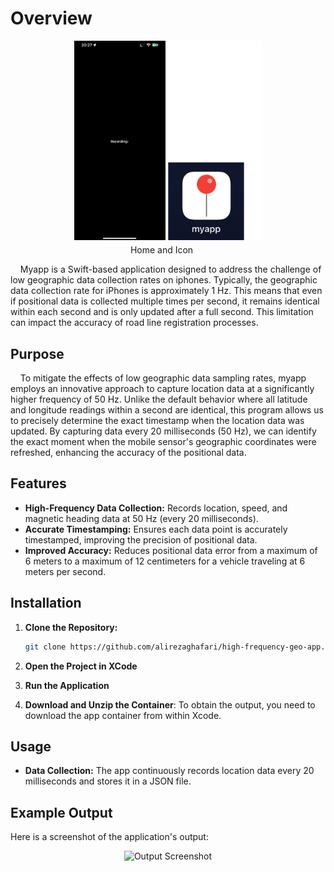 # Overview

<p align="center">
  <img src="myapp.png" alt="Myapp" width="300"/>
</p>

<p align="center" style="margin-top: -10px; margin-left: -20px" >
  Home and Icon
</p>

&nbsp;&nbsp;&nbsp;&nbsp;Myapp is a Swift-based application designed to address the challenge of low geographic data collection rates on iphones. Typically, the geographic data collection rate for iPhones is approximately 1 Hz. This means that even if positional data is collected multiple times per second, it remains identical within each second and is only updated after a full second. This limitation can impact the accuracy of road line registration processes.

## Purpose

&nbsp;&nbsp;&nbsp;&nbsp;To mitigate the effects of low geographic data sampling rates, myapp employs an innovative approach to capture location data at a significantly higher frequency of 50 Hz. Unlike the default behavior where all latitude and longitude readings within a second are identical, this program allows us to precisely determine the exact timestamp when the location data was updated. By capturing data every 20 milliseconds (50 Hz), we can identify the exact moment when the mobile sensor's geographic coordinates were refreshed, enhancing the accuracy of the positional data.


## Features

- **High-Frequency Data Collection:** Records location, speed, and magnetic heading data at 50 Hz (every 20 milliseconds).
- **Accurate Timestamping:** Ensures each data point is accurately timestamped, improving the precision of positional data.
- **Improved Accuracy:** Reduces positional data error from a maximum of 6 meters to a maximum of 12 centimeters for a vehicle traveling at 6 meters per second.

## Installation

1. **Clone the Repository:**

   ```bash
   git clone https://github.com/alirezaghafari/high-frequency-geo-app.git
    ```
2. **Open the Project in XCode**
3. **Run the Application**
4. **Download and Unzip the Container**: To obtain the output, you need to download the app container from within Xcode. 


## Usage

- **Data Collection:** The app continuously records location data every 20 milliseconds and stores it in a JSON file.

## Example Output

Here is a screenshot of the application's output:


<p align="center">
  <img src="ouput.png" alt="Output Screenshot" width="400"/>
</p>

